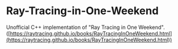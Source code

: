 # Ray-Tracing-in-One-Weekend
Unofficial C++ implementation of "Ray Tracing in One Weekend".
([https://raytracing.github.io/books/RayTracingInOneWeekend.html](https://raytracing.github.io/books/RayTracingInOneWeekend.html))
